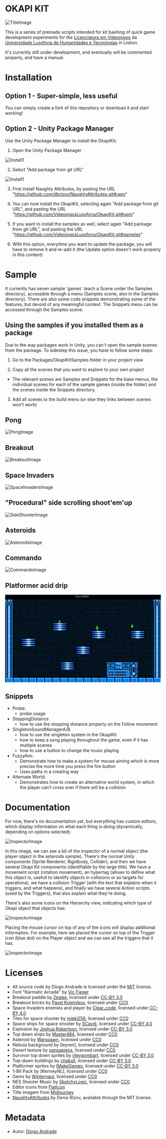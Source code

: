 # OKAPI KIT

![TitleImage](Screenshots/title.png)

This is a series of premade scripts intended for kit bashing of quick game development experiments for the  [Licenciatura em Videojogos][lv] da [Universidade Lusófona de Humanidades e Tecnologias][ULHT] in Lisbon.

It's currently still under development, and eventually will be commented properly, and have a manual.

#
# Installation

## Option 1 - Super-simple, less useful

You can simply create a fork of this repository or download it and start working!

## Option 2 - Unity Package Manager

Use the Unity Package Manager to install the OkapiKit:

1. Open the Unity Package Manager

![Install1](Screenshots/install01.png)

2. Select "Add package from git URL"

![Install1](Screenshots/install02.png)

3. First install Naughty Attributes, by pasting the URL "https://github.com/dbrizov/NaughtyAttributes.git#upm"

4. You can now install the OkapiKit, selecting again "Add package from git URL", and pasting the URL "https://github.com/VideojogosLusofona/OkapiKit.git#upm"

5. If you want to install the samples as well, select again "Add package from git URL", and pasting the URL "https://github.com/VideojogosLusofona/OkapiKit.git#samples"

6. With this option, everytime you want to update the package, you will have to remove it and re-add it (the Update option doesn't work properly in this context)

# Sample

It currently has seven sample 'games' (each a Scene under the Samples directory), accessible through a menu (Samples scene, also in the Samples directory).
There are also some code snippets demonstrating some of the features, but devoid of any meaningful context. The Snippets menu can be accessed through the Samples scene.

## Using the samples if you installed them as a package

Due to the way packages work in Unity, you can't open the sample scenes from the package.
To sidestep this issue, you have to follow some steps:

1. Go to the Packages/OkapiKitSamples folder in your project view

2. Copy all the scenes that you want to explore to your own project
  - The relevant scenes are Samples and Snippets for the base menus, the individual scenes for each of the sample games (inside the folder) and the scenes inside the Snippets directory.

3. Add all scenes to the build menu (or else they links between scenes won't work)

## Pong

![PongImage](Screenshots/pong.png)

## Breakout

![BreakoutImage](Screenshots/breakout.png)

## Space Invaders

![SpaceInvadersImage](Screenshots/spaceinvaders.png)

## "Procedural" side scrolling shoot'em'up

![SideShooterImage](Screenshots/sideshooter.png)

## Asteroids

![AsteroidsImage](Screenshots/asteroids.png)

## Commando

![CommandoImage](Screenshots/commando.png)

## Platformer acid drip

![PlatformerImage](Screenshots/platformer.png)

## Snippets

- Probe: 
  - probe usage
- StoppingDistance
  - how to use the stopping distance property on the Follow movement
- SingletonSoundManagerA/B
  - how to use the singleton system in the OkapiKit
  - how to keep a song playing throughout the game, even if it has multiple scenes
  - how to use a button to change the music playing
- FuzzyAim:
  - Demonstrate how to make a system for mouse aiming which is more precise the more time you press the fire button
  - Uses paths in a creating way
- Alternate World:
  - Demonstrates how to create an alternative world system, in which the player can't cross over if there will be a
    collision

# Documentation

For now, there's no documentation yet, but everything has custom editors, which display information on what each thing is doing (dynamically, depending on options selected):

![InspectorImage](Screenshots/inspector.png)

In this image, we can see a bit of the inspector of a normal object (the player object in the asteroids sample). There's the normal Unity components (Sprite Renderer, Rigidbody, Collider), and then we have 
several Okapi Kit components (identifiable by the large title). We have a movement script (rotation movement), an hypertag (allows to define what this object is, usefull to identify objects in collisions or
as targets for operations), we have a collision Trigger (with the text that explains when it triggers,
and what happens), and finally we have several Action scripts (used by the Triggers), that also explain what they're doing.

There's also some icons on the Hierarchy view, indicating which type of Okapi object that objects has:

![InspectorImage](Screenshots/hierarchy01.png)

Placing the mouse cursor on top of any of the icons will display additional information. For example, here we placed the
cursor on top of the Trigger icon (blue dot) on the Player object and we can see all the triggers that it has.

![InspectorImage](Screenshots/hierarchy02.png)

#
# Licenses

* All source code by Diogo Andrade is licensed under the [MIT] license.
* Font "Karmatic Arcade" by [Vic Fieger]
* Breakout paddle by [Zealex], licensed under [CC-BY 3.0]
* Breakout bricks by [Pavel Kutejnikov], licensed under [CC0]
* Space Invaders enemies and player by [Clear_code], licensed under [CC-BY 4.0]
* Tiles for space shooter by [mieki256], licensed under [CC0]
* Space ships for space shooter by [SCaydi], licensed under [CC-BY 4.0]
* Explosion by [Joshua Robertson], licensed under [CC-BY 3.0]
* Top down ships by [Master484], licensed under [CC0]
* Asteroid by [Warspawn], licensed under [CC0]
* Nebula background by [leyren], licensed under [CC0]
* Desert texture by [pansapiens], licensed under [CC0]
* Survivor top down sprites by [rileygombart], licensed under [CC-BY 3.0]
* Top-down buildings by [chabull], licensed under [CC-BY 3.0]
* Platformer sprites by [IMakeGames], licensed under [CC-BY 3.0]
* 1-Bit Pack by [KenneyNL], licensed under [CC0]
* Gems by [Winternaut], licensed under [CC0]
* NES Shooter Music by [SketchyLogic], licensed under [CC0]
* Editor icons from [FlatIcon]
* Title imagem from [Midjourney]
* [NaughtyAttributes] by Denis Rizov, available through the MIT license.

#
# Metadata

* Autor: [Diogo Andrade]

[Diogo Andrade]:https://github.com/DiogoDeAndrade
[NaughtyAttributes]:https://github.com/dbrizov/NaughtyAttributes
[ULHT]:https://www.ulusofona.pt/
[lv]:https://www.ulusofona.pt/licenciatura/videojogos
[Vic Fieger]:http://www.vicfieger.com/
[Zealex]:https://opengameart.org/users/zealex
[Pavel Kutejnikov]:https://opengameart.org/users/kutejnikov
[Clear_code]:https://opengameart.org/users/clearcode
[mieki256]:https://opengameart.org/users/mieki256
[SCaydi]:https://opengameart.org/users/scaydi
[Joshua Robertson]:https://opengameart.org/users/jrob774
[Master484]:http://m484games.ucoz.com/
[Warspawn]:https://opengameart.org/users/warspawn
[pansapiens]:https://opengameart.org/users/pansapiens
[rileygombart]:https://opengameart.org/users/rileygombart
[chabull]:https://opengameart.org/users/chabull
[IMakeGames]:http://www.imake-games.com/
[Winternaut]:https://opengameart.org/users/winternaut
[SketchyLogic]:https://opengameart.org/users/sketchylogic
[CC0]:https://creativecommons.org/publicdomain/zero/1.0/
[CC-BY 3.0]:https://creativecommons.org/licenses/by/3.0/
[CC-BY 4.0]:https://creativecommons.org/licenses/by/4.0/
[MIT]:LICENSE
[FlatIcon]:Flaticon.com
[Midjourney]:https://midjourney.com/
